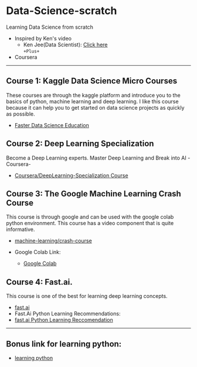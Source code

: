 # Data-Science-scratch
Learning Data Science from scratch<br>

* Inspired by Ken's video<br>
  * Ken Jee(Data Scientist): <a href="https://www.youtube.com/watch?v=Ip50cXvpWY4" target="_blank">Click here</a><br>
<code>+Plus+</code><br>
* Coursera
---

## Course 1: Kaggle Data Science Micro Courses
These courses are through the kaggle platform and introduce you to the basics of python, machine learning and deep learning. I like this course because it can help you to get started on data science projects as quickly as possible.
 * <a href="https://www.kaggle.com/learn/overview" target="_blank">Faster Data Science Education</a>

## Course 2: Deep Learning Specialization
Become a Deep Learning experts. Master Deep Learning and Break into AI -Coursera-
* <a href="https://www.coursera.org/specializations/deep-learning" target="_blank">Coursera/DeepLearning-Specialization Course</a>
    
## Course 3: The Google Machine Learning Crash Course
This course is through google and can be used with the google colab python environment. This course has a video component that is quite informative.
* <a href="https://developers.google.com/machine-learning/crash-course" target="_blank">machine-learning/crash-course</a>

* Google Colab Link:
  * <a href="https://colab.research.google.com/notebooks/intro.ipynb#recent=true" target="_blank">Google Colab</a>
    
## Course 4: Fast.ai. 
This course is one of the best for learning deep learning concepts.
* <a href="https://www.fast.ai/" target="_blank">fast.ai</a>
* Fast.Ai Python Learning Recommendations:
* <a href="https://forums.fast.ai/t/recommended-python-learning-resources/26888" target="_blank">fast.ai Python Learning Reccomendation</a>

---

## Bonus link for learning python:
* <a href="https://wiki.python.org/moin/BeginnersGuide/Programmers" target="_blank">learning python</a>

